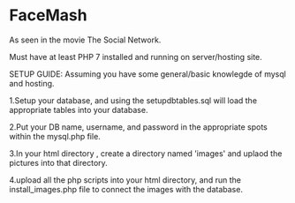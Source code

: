 # FaceMash
As seen in the movie The Social Network.

Must have at least PHP 7 installed and running on server/hosting site. 

SETUP GUIDE:
 Assuming you have some general/basic knowlegde of mysql and hosting.


1.Setup your database, and using the setupdbtables.sql will load the appropriate tables into your database.

2.Put your DB name, username, and password in the appropriate spots within the mysql.php file.

3.In your html directory , create a directory named 'images' and uplaod the pictures into that directory.

4.upload all the php scripts into your html directory, and run the install_images.php file to connect the images with the database.
